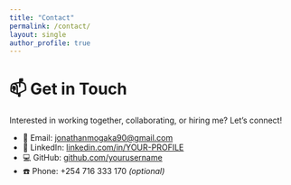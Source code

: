```yaml
---
title: "Contact"
permalink: /contact/
layout: single
author_profile: true
---
```


# 📫 Get in Touch

Interested in working together, collaborating, or hiring me? Let’s connect!

- 📧 Email: [jonathanmogaka90@gmail.com](mailto:jonathanmogaka90@gmail.com)
- 💼 LinkedIn: [linkedin.com/in/YOUR-PROFILE](https:www.linkedin.com/in/jonathan-mogaka)  
- 💻 GitHub: [github.com/yourusername](https://github.com/jmnyachoti)  
- ☎️ Phone: +254 716 333 170 *(optional)*
